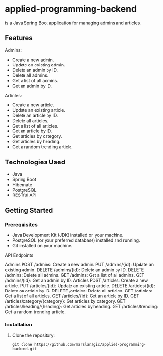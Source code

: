# applied-programming-backend

is a Java Spring Boot application for managing admins and articles.

## Features

Admins:
- Create a new admin.
- Update an existing admin.
- Delete an admin by ID.
- Delete all admins.
- Get a list of all admins.
- Get an admin by ID.

Articles:
- Create a new article.
- Update an existing article.
- Delete an article by ID.
- Delete all articles.
- Get a list of all articles.
- Get an article by ID.
- Get articles by category.
- Get articles by heading.
- Get a random trending article.

## Technologies Used

- Java
- Spring Boot
- Hibernate
- PostgreSQL
- RESTful API

## Getting Started

### Prerequisites

- Java Development Kit (JDK) installed on your machine.
- PostgreSQL (or your preferred database) installed and running.
- Git installed on your machine.

API Endpoints

Admins
  POST /admins: Create a new admin.
  PUT /admins/{id}: Update an existing admin.
  DELETE /admins/{id}: Delete an admin by ID.
  DELETE /admins: Delete all admins.
  GET /admins: Get a list of all admins.
  GET /admins/{id}: Get an admin by ID.
Articles
  POST /articles: Create a new article.
  PUT /articles/{id}: Update an existing article.
  DELETE /articles/{id}: Delete an article by ID.
  DELETE /articles: Delete all articles.
  GET /articles: Get a list of all articles.
  GET /articles/{id}: Get an article by ID.
  GET /articles/category/{category}: Get articles by category.
  GET /articles/heading/{heading}: Get articles by heading.
  GET /articles/trending: Get a random trending article.

### Installation

1. Clone the repository:

   ```shell
   git clone https://github.com/marslanagic/applied-programming-backend.git
